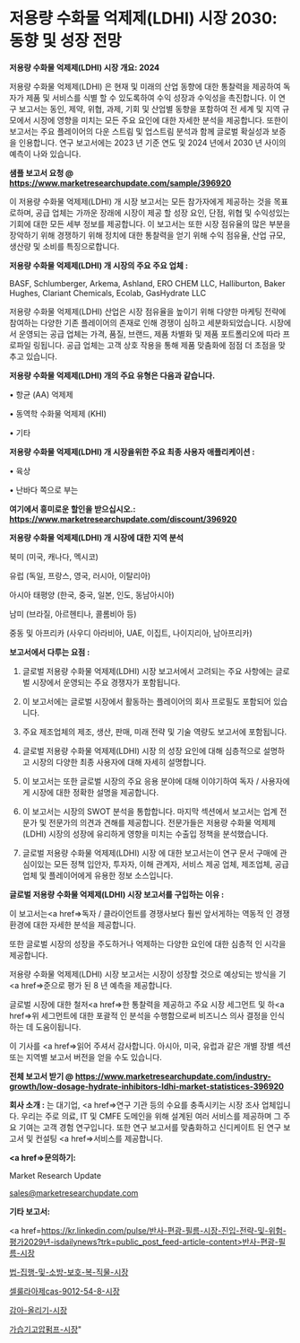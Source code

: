 # 저용량 수화물 억제제(LDHI) 시장 2030: 동향 및 성장 전망

<strong>저용량 수화물 억제제(LDHI) 시장 개요: 2024</strong>

저용량 수화물 억제제(LDHI) 은 현재 및 미래의 산업 동향에 대한 통찰력을 제공하여 독자가 제품 및 서비스를 식별 할 수 있도록하여 수익 성장과 수익성을 촉진합니다. 이 연구 보고서는 동인, 제약, 위협, 과제, 기회 및 산업별 동향을 포함하여 전 세계 및 지역 규모에서 시장에 영향을 미치는 모든 주요 요인에 대한 자세한 분석을 제공합니다. 또한이 보고서는 주요 플레이어의 다운 스트림 및 업스트림 분석과 함께 글로벌 확실성과 보증을 인용합니다. 연구 보고서에는 2023 년 기준 연도 및 2024 년에서 2030 년 사이의 예측이 나와 있습니다.



<strong>샘플 보고서 요청 @ <a href=https://www.marketresearchupdate.com/sample/396920>https://www.marketresearchupdate.com/sample/396920</a></strong>

이 저용량 수화물 억제제(LDHI) 개 시장 보고서는 모든 참가자에게 제공하는 것을 목표로하며, 공급 업체는 가까운 장래에 시장이 제공 할 성장 요인, 단점, 위협 및 수익성있는 기회에 대한 모든 세부 정보를 제공합니다. 이 보고서는 또한 시장 점유율의 많은 부분을 장악하기 위해 경쟁하기 위해 정치에 대한 통찰력을 얻기 위해 수익 점유율, 산업 규모, 생산량 및 소비를 특징으로합니다.



<strong>저용량 수화물 억제제(LDHI) 개 시장의 주요 주요 업체 :</strong>

BASF, Schlumberger, Arkema, Ashland, ERO CHEM LLC, Halliburton, Baker Hughes, Clariant Chemicals, Ecolab, GasHydrate LLC

저용량 수화물 억제제(LDHI) 산업은 시장 점유율을 높이기 위해 다양한 마케팅 전략에 참여하는 다양한 기존 플레이어의 존재로 인해 경쟁이 심하고 세분화되었습니다. 시장에서 운영되는 공급 업체는 가격, 품질, 브랜드, 제품 차별화 및 제품 포트폴리오에 따라 프로파일 링됩니다. 공급 업체는 고객 상호 작용을 통해 제품 맞춤화에 점점 더 초점을 맞추고 있습니다.



<strong>저용량 수화물 억제제(LDHI) 개의 주요 유형은 다음과 같습니다.</strong>

• 항균 (AA) 억제제

• 동역학 수화물 억제제 (KHI)

• 기타



<strong>저용량 수화물 억제제(LDHI) 개 시장을위한 주요 최종 사용자 애플리케이션 :</strong>

• 육상

• 난바다 쪽으로 부는



<strong>여기에서 흥미로운 할인을 받으십시오.: <a href=https://www.marketresearchupdate.com/discount/396920>https://www.marketresearchupdate.com/discount/396920</a></strong>



<strong>저용량 수화물 억제제(LDHI) 개 시장에 대한 지역 분석</strong>

북미 (미국, 캐나다, 멕시코)

유럽 (독일, 프랑스, 영국, 러시아, 이탈리아)

아시아 태평양 (한국, 중국, 일본, 인도, 동남아시아)

남미 (브라질, 아르헨티나, 콜롬비아 등)

중동 및 아프리카 (사우디 아라비아, UAE, 이집트, 나이지리아, 남아프리카)



<strong>보고서에서 다루는 요점 :</strong>

1. 글로벌 저용량 수화물 억제제(LDHI) 시장 보고서에서 고려되는 주요 사항에는 글로벌 시장에서 운영되는 주요 경쟁자가 포함됩니다.

2. 이 보고서에는 글로벌 시장에서 활동하는 플레이어의 회사 프로필도 포함되어 있습니다.

3. 주요 제조업체의 제조, 생산, 판매, 미래 전략 및 기술 역량도 보고서에 포함됩니다.

4. 글로벌 저용량 수화물 억제제(LDHI) 시장 의 성장 요인에 대해 심층적으로 설명하고 시장의 다양한 최종 사용자에 대해 자세히 설명합니다.

5. 이 보고서는 또한 글로벌 시장의 주요 응용 분야에 대해 이야기하여 독자 / 사용자에게 시장에 대한 정확한 설명을 제공합니다.

6. 이 보고서는 시장의 SWOT 분석을 통합합니다. 마지막 섹션에서 보고서는 업계 전문가 및 전문가의 의견과 견해를 제공합니다. 전문가들은 저용량 수화물 억제제(LDHI) 시장의 성장에 유리하게 영향을 미치는 수출입 정책을 분석했습니다.

7. 글로벌 저용량 수화물 억제제(LDHI) 시장 에 대한 보고서는이 연구 문서 구매에 관심이있는 모든 정책 입안자, 투자자, 이해 관계자, 서비스 제공 업체, 제조업체, 공급 업체 및 플레이어에게 유용한 정보 소스입니다.



<strong>글로벌 저용량 수화물 억제제(LDHI) 시장 보고서를 구입하는 이유 :</strong>

이 보고서는<a href=>독자 / 클</a>라이언트를 경쟁사보다 훨씬 앞서게하는 역동적 인 경쟁 환경에 대한 자세한 분석을 제공합니다.

또한 글로벌 시장의 성장을 주도하거나 억제하는 다양한 요인에 대한 심층적 인 시각을 제공합니다.

저용량 수화물 억제제(LDHI) 시장 보고서는 시장이 성장할 것으로 예상되는 방식을 기<a href=>준으로</a> 평가 된 8 년 예측을 제공합니다.

글로벌 시장에 대한 철저<a href=>한 통찰력</a>을 제공하고 주요 시장 세그먼트 및 하<a href=>위 세그</a>먼트에 대한 포괄적 인 분석을 수행함으로써 비즈니스 의사 결정을 인식하는 데 도움이됩니다.

이 기사를 <a href=>읽어 주</a>셔서 감사합니다. 아시아, 미국, 유럽과 같은 개별 장별 섹션 또는 지역별 보고서 버전을 얻을 수도 있습니다.



<strong>전체 보고서 받기 @ <a href=https://www.marketresearchupdate.com/industry-growth/low-dosage-hydrate-inhibitors-ldhi-market-statistices-396920>https://www.marketresearchupdate.com/industry-growth/low-dosage-hydrate-inhibitors-ldhi-market-statistices-396920</a></strong>



<strong>회사 소개 :</strong>
는 대기업, <a href=>연구 기</a>관 등의 수요를 충족시키는 시장 조사 업체입니다. 우리는 주로 의료, IT 및 CMFE 도메인을 위해 설계된 여러 서비스를 제공하며 그 주요 기여는 고객 경험 연구입니다. 또한 연구 보고서를 맞춤화하고 신디케이트 된 연구 보고서 및 컨설팅 <a href=>서비</a>스를 제공합니다.



<strong><a href=>문의하기:</a></strong>

Market Research Update

sales@marketresearchupdate.com



<strong>기타 보고서:</strong>

<a href=https://kr.linkedin.com/pulse/반사-편광-필름-시장-진입-전략-및-위험-평가2029년-isdailynews?trk=public_post_feed-article-content>반사-편광-필름-시장</a>

<a href=https://www.linkedin.com/pulse/법-집행-및-소방-보호-복-직물-시장-동향-성장-전망-consumer-connection-compendium-ana/>법-집행-및-소방-보호-복-직물-시장</a>

<a href=https://www.linkedin.com/pulse/셀룰라아제cas-9012-54-8-시장-경쟁-분석-및-성장-잠재력-2029-isdailynews-qaroc/>셀룰라아제cas-9012-54-8-시장</a>

<a href=https://www.linkedin.com/pulse/감아-올리기-시장-동향-및-성장-전망-analytics-alchemy-360-analysis-ml2of/>감아-올리기-시장</a>

<a href=https://www.linkedin.com/pulse/가습기고압펌프-시장-경쟁-분석-및-성장-잠재력-2030-consumer-connection-chronicles-24--a2yyc/>가습기고압펌프-시장</a>"
